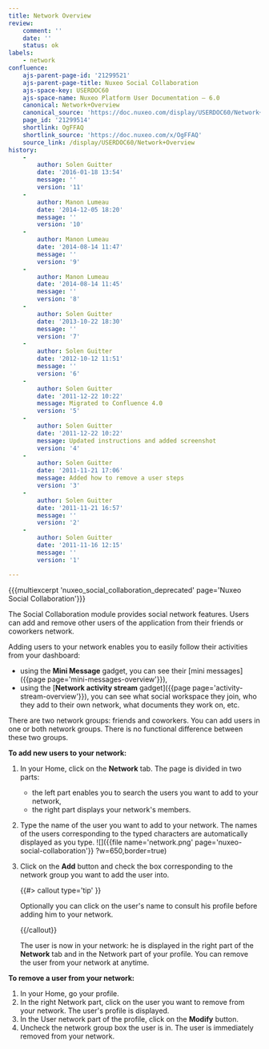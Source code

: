 ```yaml
---
title: Network Overview
review:
    comment: ''
    date: ''
    status: ok
labels:
    - network
confluence:
    ajs-parent-page-id: '21299521'
    ajs-parent-page-title: Nuxeo Social Collaboration
    ajs-space-key: USERDOC60
    ajs-space-name: Nuxeo Platform User Documentation — 6.0
    canonical: Network+Overview
    canonical_source: 'https://doc.nuxeo.com/display/USERDOC60/Network+Overview'
    page_id: '21299514'
    shortlink: OgFFAQ
    shortlink_source: 'https://doc.nuxeo.com/x/OgFFAQ'
    source_link: /display/USERDOC60/Network+Overview
history:
    - 
        author: Solen Guitter
        date: '2016-01-18 13:54'
        message: ''
        version: '11'
    - 
        author: Manon Lumeau
        date: '2014-12-05 18:20'
        message: ''
        version: '10'
    - 
        author: Manon Lumeau
        date: '2014-08-14 11:47'
        message: ''
        version: '9'
    - 
        author: Manon Lumeau
        date: '2014-08-14 11:45'
        message: ''
        version: '8'
    - 
        author: Solen Guitter
        date: '2013-10-22 18:30'
        message: ''
        version: '7'
    - 
        author: Solen Guitter
        date: '2012-10-12 11:51'
        message: ''
        version: '6'
    - 
        author: Solen Guitter
        date: '2011-12-22 10:22'
        message: Migrated to Confluence 4.0
        version: '5'
    - 
        author: Solen Guitter
        date: '2011-12-22 10:22'
        message: Updated instructions and added screenshot
        version: '4'
    - 
        author: Solen Guitter
        date: '2011-11-21 17:06'
        message: Added how to remove a user steps
        version: '3'
    - 
        author: Solen Guitter
        date: '2011-11-21 16:57'
        message: ''
        version: '2'
    - 
        author: Solen Guitter
        date: '2011-11-16 12:15'
        message: ''
        version: '1'

---
```

{{{multiexcerpt 'nuxeo_social_collaboration_deprecated' page='Nuxeo Social Collaboration'}}}

The Social Collaboration module provides social network features. Users can add and remove other users of the application from their friends or coworkers network.

Adding users to your network enables you to easily follow their activities from your dashboard:

*   using the **Mini Message** gadget, you can see their [mini messages]({{page page='mini-messages-overview'}}),
*   using the [**Network activity stream** gadget]({{page page='activity-stream-overview'}}), you can see what social workspace they join, who they add to their own network, what documents they work on, etc.

There are two network groups: friends and coworkers. You can add users in one or both network groups. There is no functional difference between these two groups.

**To add new users to your network:**

1.  In your Home, click on the **Network** tab.
    The page is divided in two parts:

    *   the left part enables you to search the users you want to add to your network,
    *   the right part displays your network's members.
2.  Type the name of the user you want to add to your network.
    The names of the users corresponding to the typed characters are automatically displayed as you type.
    ![]({{file name='network.png' page='nuxeo-social-collaboration'}} ?w=650,border=true)
3.  Click on the **Add** button and check the box corresponding to the network group you want to add the user into.

    {{#> callout type='tip' }}

    Optionally you can click on the user's name to consult his profile before adding him to your network.

    {{/callout}}

    The user is now in your network: he is displayed in the right part of the **Network** tab and in the Network part of your profile.
    You can remove the user from your network at anytime.

**To remove a user from your network:**

1.  In your Home, go your profile.
2.  In the right Network part, click on the user you want to remove from your network.
    The user's profile is displayed.
3.  In the User network part of the profile, click on the **Modify** button.
4.  Uncheck the network group box the user is in.
    The user is immediately removed from your network.